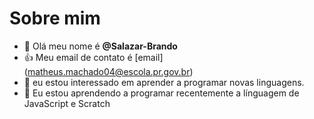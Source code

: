 # Sobre mim
- 👋 Olá meu nome é **@Salazar-Brando**
- :+1: Meu email de contato é [email] (matheus.machado04@escola.pr.gov.br)
- 👀 eu estou interessado em aprender a programar novas linguagens.
- 🌱 Eu estou aprendendo a programar recentemente a línguagem de JavaScript e Scratch




